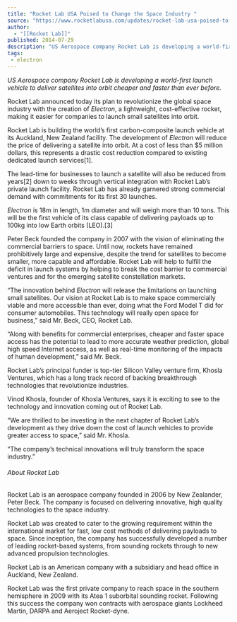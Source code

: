 ```yaml
---
title: "Rocket Lab USA Poised to Change the Space Industry "
source: "https://www.rocketlabusa.com/updates/rocket-lab-usa-poised-to-change-the-space-industry/"
author:
  - "[[Rocket Lab]]"
published: 2014-07-29
description: "US Aerospace company Rocket Lab is developing a world-first launch vehicle to deliver satellites into orbit cheaper and faster than ever before."
tags:
 - electron
---
```

*US Aerospace company Rocket Lab is developing a world-first launch vehicle to deliver satellites into orbit cheaper and faster than ever before.*

Rocket Lab announced today its plan to revolutionize the global space industry with the creation of *Electron*, a lightweight, cost-effective rocket, making it easier for companies to launch small satellites into orbit.

Rocket Lab is building the world’s first carbon-composite launch vehicle at its Auckland, New Zealand facility. The development of *Electron* will reduce the price of delivering a satellite into orbit. At a cost of less than $5 million dollars, this represents a drastic cost reduction compared to existing dedicated launch services\[1\].

The lead-time for businesses to launch a satellite will also be reduced from years\[2\] down to weeks through vertical integration with Rocket Lab’s private launch facility. Rocket Lab has already garnered strong commercial demand with commitments for its first 30 launches.

*Electron* is 18m in length, 1m diameter and will weigh more than 10 tons. This will be the first vehicle of its class capable of delivering payloads up to 100kg into low Earth orbits (LEO).\[3\]

Peter Beck founded the company in 2007 with the vision of eliminating the commercial barriers to space. Until now, rockets have remained prohibitively large and expensive, despite the trend for satellites to become smaller, more capable and affordable. Rocket Lab will help to fulfill the deficit in launch systems by helping to break the cost barrier to commercial ventures and for the emerging satellite constellation markets.

“The innovation behind *Electron* will release the limitations on launching small satellites. Our vision at Rocket Lab is to make space commercially viable and more accessible than ever, doing what the Ford Model T did for consumer automobiles. This technology will really open space for business,” said Mr. Beck, CEO, Rocket Lab.

“Along with benefits for commercial enterprises, cheaper and faster space access has the potential to lead to more accurate weather prediction, global high speed Internet access, as well as real-time monitoring of the impacts of human development,” said Mr. Beck.

Rocket Lab’s principal funder is top-tier Silicon Valley venture firm, Khosla Ventures, which has a long track record of backing breakthrough technologies that revolutionize industries.

Vinod Khosla, founder of Khosla Ventures, says it is exciting to see to the technology and innovation coming out of Rocket Lab.

“We are thrilled to be investing in the next chapter of Rocket Lab’s development as they drive down the cost of launch vehicles to provide greater access to space,” said Mr. Khosla.

“The company’s technical innovations will truly transform the space industry.”

###### About Rocket Lab

Rocket Lab is an aerospace company founded in 2006 by New Zealander, Peter Beck. The company is focused on delivering innovative, high quality technologies to the space industry.

Rocket Lab was created to cater to the growing requirement within the international market for fast, low cost methods of delivering payloads to space. Since inception, the company has successfully developed a number of leading rocket-based systems, from sounding rockets through to new advanced propulsion technologies.

Rocket Lab is an American company with a subsidiary and head office in Auckland, New Zealand.

Rocket Lab was the first private company to reach space in the southern hemisphere in 2009 with its Atea 1 suborbital sounding rocket. Following this success the company won contracts with aerospace giants Lockheed Martin, DARPA and Aeroject Rocket-dyne.